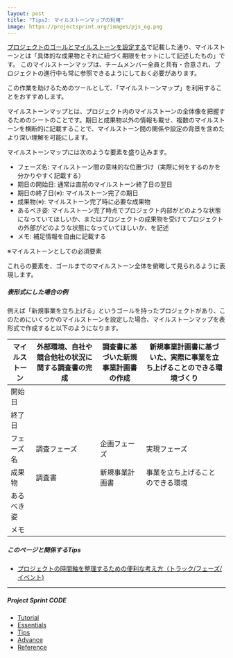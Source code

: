 ```yaml
---
layout: post
title: "Tips2: マイルストーンマップの利用"
image: https://projectsprint.org/images/pjs_og.png
---
```


[プロジェクトのゴールとマイルストーンを設定する](../tutorial/section2-1.md)で記載した通り、マイルストーンとは「具体的な成果物とそれに紐づく期限をセットにして記述したもの」です。
このマイルストーンマップは、チームメンバー全員と共有・合意され、プロジェクトの進行中も常に参照できるようにしておく必要があります。

この作業を助けるためのツールとして、「マイルストーンマップ」を利用することをおすすめします。

マイルストーンマップとは、プロジェクト内のマイルストーンの全体像を把握するためのシートのことです。期日と成果物以外の情報も載せ、複数のマイルストーンを横断的に記載することで、マイルストーン間の関係や設定の背景を含めたより深い理解を可能にします。

マイルストーンマップには次のような要素を盛り込みます。

  - フェーズ名: マイルストーン間の意味的な位置づけ（実際に何をするのかを分かりやすく記載する）
  - 期日の開始日: 通常は直前のマイルストーン終了日の翌日
  - 期日の終了日(※): マイルストーン完了の期日
  - 成果物(※): マイルストーン完了時に必要な成果物
  - あるべき姿: マイルストーン完了時点でプロジェクト内部がどのような状態になっていてほしいか、またはプロジェクトの成果物を受けてプロジェクトの外部がどのような状態になっていてほしいか、を記述
  - メモ: 補足情報を自由に記載する

※マイルストーンとしての必須要素

これらの要素を、ゴールまでのマイルストーン全体を俯瞰して見られるように表現します。

##### 表形式にした場合の例

例えば「新規事業を立ち上げる」というゴールを持ったプロジェクトがあり、このためにいくつかのマイルストーンを設定した場合、マイルストーンマップを表形式で作成すると以下のようになります。

 マイルストーン |外部環境、自社や競合他社の状況に関する調査書の完成 |調査書に基づいた新規事業計画書の作成 |新規事業計画書に基づいた、実際に事業を立ち上げることのできる環境づくり
--|---|---|--
開始日|    |    |   
終了日  |    |    |   
フェーズ名  | 調査フェーズ   |企画フェーズ    |実現フェーズ   
成果物  |調査書   |新規事業計画書    |事業を立ち上げることのできる環境   
あるべき姿  |    |    |   
メモ  |    |    |   

##### このページと関係するTips
- [プロジェクトの時間軸を整理するための便利な考え方（トラック/フェーズ/イベント)](../tips/tips1.md)

---

##### Project Sprint CODE
- [Tutorial](../tutorial/index.md)
- [Essentials](../essentials.md)
- [Tips](../tips/index.md)
- [Advance](../advance.md)
- [Reference](../reference.md)
